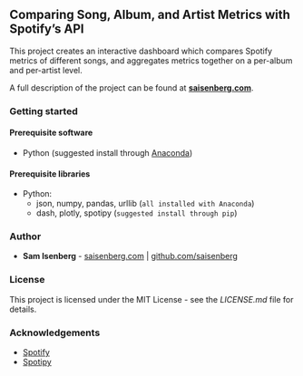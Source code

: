 ## Comparing Song, Album, and Artist Metrics with Spotify’s API

This project creates an interactive dashboard which compares Spotify metrics of different songs, and aggregates metrics together on a per-album and per-artist level.

A full description of the project can be found at [**saisenberg.com**](https://saisenberg.com/projects/spotify-data-comparator.html).

### Getting started

#### Prerequisite software

* Python (suggested install through [Anaconda](https://www.anaconda.com/download/))

#### Prerequisite libraries

* Python:
    - json, numpy, pandas, urllib (```all installed with Anaconda```)
    - dash, plotly, spotipy (```suggested install through pip```)


### Author

* **Sam Isenberg** - [saisenberg.com](https://saisenberg.com) | [github.com/saisenberg](https://github.com/saisenberg)


### License

This project is licensed under the MIT License - see the *LICENSE.md* file for details.

### Acknowledgements

* [Spotify](http://spotify.com)
* [Spotipy](https://spotipy.readthedocs.io/en/latest/)